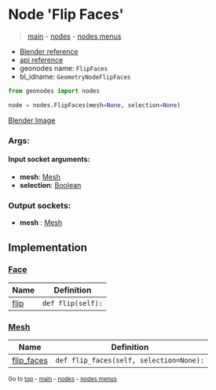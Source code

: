 # Node 'Flip Faces'

> [main](../structure.md) - [nodes](nodes.md) - [nodes menus](nodes_menus.md)

- [Blender reference](https://docs.blender.org/manual/en/latest/modeling/geometry_nodes/mesh/flip_faces.html)
- [api reference](https://docs.blender.org/api/current/bpy.types.GeometryNodeFlipFaces.html)
- geonodes name: `FlipFaces`
- bl_idname: `GeometryNodeFlipFaces`

```python
from geonodes import nodes

node = nodes.FlipFaces(mesh=None, selection=None)
```

[Blender Image](self.node_image_ref)

### Args:

#### Input socket arguments:

- **mesh**: [Mesh](Mesh.md)
- **selection**: [Boolean](Boolean.md)

### Output sockets:

- **mesh** : [Mesh](Mesh.md)

## Implementation

### [Face](Face.md)

| Name | Definition |
|------|------------|
 | [flip](Face.md#flip) | `def flip(self):` |

### [Mesh](Mesh.md)

| Name | Definition |
|------|------------|
 | [flip_faces](Mesh.md#flip_faces) | `def flip_faces(self, selection=None):` |

<sub>Go to [top](#node-Flip-Faces) - [main](../structure.md) - [nodes](nodes.md) - [nodes menus](nodes_menus.md)</sub>


